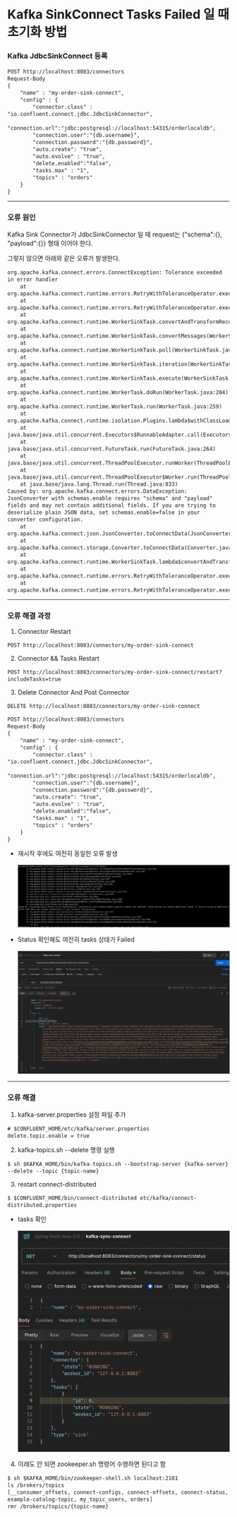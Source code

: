 # Kafka SinkConnect Tasks Failed 일 때 초기화 방법

### Kafka JdbcSinkConnect 등록

```http request
POST http://localhost:8083/connectors
Request-Body
{
    "name" : "my-order-sink-connect",
    "config" : {
        "connector.class" : "io.confluent.connect.jdbc.JdbcSinkConnector",
        "connection.url":"jdbc:postgresql://localhost:54315/orderlocaldb",
        "connection.user":"{db.username}",
        "connection.password":"{db.password}",
        "auto.create": "true",
        "auto.evolve" : "true",
        "delete.enabled":"false",
        "tasks.max" : "1",
        "topics" : "orders"
    }
}
```
***

### 오류 원인

Kafka Sink Connector가 JdbcSinkConnector 일 때 request는 {"schema":{}, "payload":{}} 형태 이어야 한다.

그렇지 않으면 아래와 같은 오류가 발생한다.

```
org.apache.kafka.connect.errors.ConnectException: Tolerance exceeded in error handler
	at org.apache.kafka.connect.runtime.errors.RetryWithToleranceOperator.execAndHandleError(RetryWithToleranceOperator.java:230)
	at org.apache.kafka.connect.runtime.errors.RetryWithToleranceOperator.execute(RetryWithToleranceOperator.java:156)
	at org.apache.kafka.connect.runtime.WorkerSinkTask.convertAndTransformRecord(WorkerSinkTask.java:536)
	at org.apache.kafka.connect.runtime.WorkerSinkTask.convertMessages(WorkerSinkTask.java:513)
	at org.apache.kafka.connect.runtime.WorkerSinkTask.poll(WorkerSinkTask.java:349)
	at org.apache.kafka.connect.runtime.WorkerSinkTask.iteration(WorkerSinkTask.java:250)
	at org.apache.kafka.connect.runtime.WorkerSinkTask.execute(WorkerSinkTask.java:219)
	at org.apache.kafka.connect.runtime.WorkerTask.doRun(WorkerTask.java:204)
	at org.apache.kafka.connect.runtime.WorkerTask.run(WorkerTask.java:259)
	at org.apache.kafka.connect.runtime.isolation.Plugins.lambda$withClassLoader$1(Plugins.java:236)
	at java.base/java.util.concurrent.Executors$RunnableAdapter.call(Executors.java:539)
	at java.base/java.util.concurrent.FutureTask.run(FutureTask.java:264)
	at java.base/java.util.concurrent.ThreadPoolExecutor.runWorker(ThreadPoolExecutor.java:1136)
	at java.base/java.util.concurrent.ThreadPoolExecutor$Worker.run(ThreadPoolExecutor.java:635)
	at java.base/java.lang.Thread.run(Thread.java:833)
Caused by: org.apache.kafka.connect.errors.DataException: JsonConverter with schemas.enable requires "schema" and "payload" fields and may not contain additional fields. If you are trying to deserialize plain JSON data, set schemas.enable=false in your converter configuration.
	at org.apache.kafka.connect.json.JsonConverter.toConnectData(JsonConverter.java:337)
	at org.apache.kafka.connect.storage.Converter.toConnectData(Converter.java:91)
	at org.apache.kafka.connect.runtime.WorkerSinkTask.lambda$convertAndTransformRecord$4(WorkerSinkTask.java:536)
	at org.apache.kafka.connect.runtime.errors.RetryWithToleranceOperator.execAndRetry(RetryWithToleranceOperator.java:180)
	at org.apache.kafka.connect.runtime.errors.RetryWithToleranceOperator.execAndHandleError(RetryWithToleranceOperator.java:214)
```
***

### 오류 해결 과정
1. Connector Restart

```http request
POST http://localhost:8083/connectors/my-order-sink-connect
```

2. Connector && Tasks Restart

```http request
POST http://localhost:8083/connectors/my-order-sink-connect/restart?includeTasks=true
```

3. Delete Connector And Post Connector

```http request
DELETE http://localhost:8083/connectors/my-order-sink-connect
```

```http request
POST http://localhost:8083/connectors
Request-Body
{
    "name" : "my-order-sink-connect",
    "config" : {
        "connector.class" : "io.confluent.connect.jdbc.JdbcSinkConnector",
        "connection.url":"jdbc:postgresql://localhost:54315/orderlocaldb",
        "connection.user":"{db.username}",
        "connection.password":"{db.password}",
        "auto.create": "true",
        "auto.evolve" : "true",
        "delete.enabled":"false",
        "tasks.max" : "1",
        "topics" : "orders"
    }
}
```

- 재시작 후에도 여전히 동일한 오류 발생
    <br><br>
    ![SinkConnect-Task-Failed-Error.png](img/etc/SinkConnect-Task-Failed-Error.png)


- Status 확인해도 여전히 tasks 상태가 Failed
    <br><br>
    ![SinkConnect-Task-Status-Failed.png](img/etc/SinkConnect-Task-Status-Failed.png)

***
### 오류 해결

1. kafka-server.properties 설정 파일 추가

```properties
# $CONFLUENT_HOME/etc/kafka/server.properties
delete.topic.enable = true
```

2. kafka-topics.sh --delete 명령 실행

```shell
$ sh $KAFKA_HOME/bin/kafka-topics.sh --bootstrap-server {kafka-server} --delete --topic {topic-name}
```

3. restart connect-distributed

```shell
$ $CONFLUENT_HOME/bin/connect-distributed etc/kafka/connect-distributed.properties
```

- tasks 확인
<br><br>
    ![SinkConnect-Task-Status-Running.png](img/etc/SinkConnect-Task-Status-Running.png)

4. 이래도 안 되면 zookeeper.sh 명령어 수행하면 된다고 함

```shell
$ sh $KAFKA_HOME/bin/zookeeper-shell.sh localhost:2181
ls /brokers/topics
[__consumer_offsets, connect-configs, connect-offsets, connect-status, example-catalog-topic, my_topic_users, orders]
rmr /brokers/topics/{topic-name}
```

